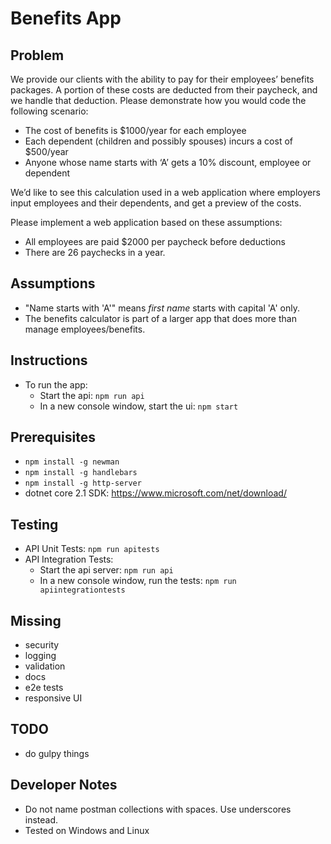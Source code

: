 # Benefits App

## Problem
We provide our clients with the ability to pay for their employees’ benefits packages. A portion of these costs are deducted from their paycheck, and we handle that deduction. Please demonstrate how you would code the following scenario:
* The cost of benefits is $1000/year for each employee
* Each dependent (children and possibly spouses) incurs a cost of $500/year
* Anyone whose name starts with ‘A’ gets a 10% discount, employee or dependent

We’d like to see this calculation used in a web application where employers input employees and their dependents, and get a preview of the costs.

Please implement a web application based on these assumptions:
* All employees are paid $2000 per paycheck before deductions
* There are 26 paychecks in a year.

## Assumptions
* "Name starts with 'A'" means *first name* starts with capital 'A' only.
* The benefits calculator is part of a larger app
that does more than manage employees/benefits.

## Instructions
* To run the app:
    * Start the api: `npm run api`
    * In a new console window, start the ui:  `npm start`

## Prerequisites
* `npm install -g newman`
* `npm install -g handlebars`
* `npm install -g http-server`
* dotnet core 2.1 SDK: https://www.microsoft.com/net/download/

## Testing
* API Unit Tests: `npm run apitests`
* API Integration Tests:
    * Start the api server: `npm run api`
    * In a new console window, run the tests:  `npm run apiintegrationtests`

## Missing
* security
* logging
* validation
* docs
* e2e tests
* responsive UI

## TODO
* do gulpy things

## Developer Notes
* Do not name postman collections with spaces. Use underscores instead.
* Tested on Windows and Linux
